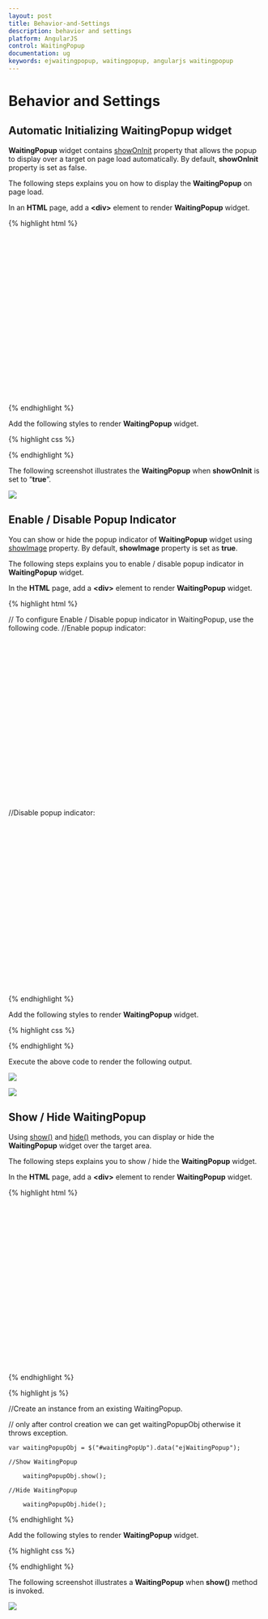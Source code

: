 ```yaml
---
layout: post
title: Behavior-and-Settings
description: behavior and settings
platform: AngularJS
control: WaitingPopup
documentation: ug
keywords: ejwaitingpopup, waitingpopup, angularjs waitingpopup 
---
```


# Behavior and Settings

## Automatic Initializing WaitingPopup widget

**WaitingPopup** widget contains [showOnInit](https://help.syncfusion.com/api/js/ejwaitingpopup#members:showoninit) property that allows the popup to display over a target on page load automatically. By default, **showOnInit** property is set as false.

The following steps explains you on how to display the **WaitingPopup** on page load.

In an **HTML** page, add a **&lt;div&gt;** element to render **WaitingPopup** widget.

{% highlight html %}

<div class="control">
    <div id="waitingPopUp" ej-waitingpopup e-showoninit="true"></div>
</div>  

{% endhighlight %}

 Add the following styles to render **WaitingPopup** widget.

{% highlight css %}

<style type="text/css" class="cssStyles">
   #waitingPopUp {
       height: 320px;
       width: 600px;
   }
</style>

{% endhighlight %}

The following screenshot illustrates the **WaitingPopup** when **showOnInit** is set to “**true**”.

![](Behavior-and-Settings_images/Behavior-and-Settings_img1.png) 

## Enable / Disable Popup Indicator

You can show or hide the popup indicator of **WaitingPopup** widget using [showImage](https://help.syncfusion.com/api/js/ejwaitingpopup#members:showimage) property. By default, **showImage** property is set as **true**.

The following steps explains you to enable / disable popup indicator in **WaitingPopup** widget.

 In the **HTML** page, add a **&lt;div&gt;** element to render **WaitingPopup** widget.

{% highlight html %}

// To configure Enable / Disable popup indicator in WaitingPopup, use the following code.
    //Enable popup indicator:
    <div class="control">
     <div id="waitingPopUp" ej-waitingpopup e-showoninit="true" e-showimage="true" e-text="Loading... Please wait..."></div>
    </div>  
    
   //Disable popup indicator:
    <div class="control">
     <div id="waitingPopUp" ej-waitingpopup e-showoninit="true" e-showimage="false" e-text="Loading... Please wait..."></div>
    </div>  
{% endhighlight %}

Add the following styles to render **WaitingPopup** widget.

{% highlight css %}

<style type="text/css" class="cssStyles">
   #waitingPopUp {
       height: 320px;
       width: 600px;
   }
</style>

{% endhighlight %}

Execute the above code to render the following output.

![](Behavior-and-Settings_images/Behavior-and-Settings_img2.png) 

![](Behavior-and-Settings_images/Behavior-and-Settings_img3.png) 

## Show / Hide WaitingPopup

Using [show()](https://help.syncfusion.com/api/js/ejwaitingpopup#methods:show) and [hide()](https://help.syncfusion.com/api/js/ejwaitingpopup#methods:hide) methods, you can display or hide the **WaitingPopup** widget over the target area.

The following steps explains you to show / hide the **WaitingPopup** widget.

In the **HTML** page, add a **&lt;div&gt;** element to render **WaitingPopup** widget.

{% highlight html %}

<div class="control">
    <div id="waitingPopUp" ej-waitingpopup></div>
</div>

{% endhighlight %}

{% highlight js %}

   //Create an instance from an existing WaitingPopup.

   // only after control creation we can get waitingPopupObj otherwise it throws exception.

    var waitingPopupObj = $("#waitingPopUp").data("ejWaitingPopup");

    //Show WaitingPopup

        waitingPopupObj.show();

    //Hide WaitingPopup

        waitingPopupObj.hide();

{% endhighlight %}

Add the following styles to render **WaitingPopup** widget.

{% highlight css %}

<style type="text/css" class="cssStyles">
   #waitingPopUp {
       height: 320px;
       width: 600px;
   }
</style>

{% endhighlight %}


The following screenshot illustrates a **WaitingPopup** when **show()** method is invoked.

![](Behavior-and-Settings_images/Behavior-and-Settings_img4.png)